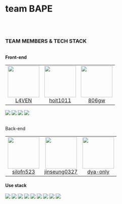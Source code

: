 # team BAPE
<br/>
<br/>

<h3>TEAM MEMBERS & TECH STACK</h3> <br/> 
  <b>Front-end</b>
  <table> <tr> <td align="center">
         <a href="https://github.com/L4VEN" ><img src="https://avatars.githubusercontent.com/L4VEN" width="100px" height="100px" /> <br />L4VEN </a> </td> <td align="center">
         <a href="https://github.com/hoit1011" ><img src="https://avatars.githubusercontent.com/hoit1011" width="100px" height="100px" /> <br />hoit1011 </a> </td> <td align="center"> 
         <a href="https://github.com/806gw" ><img src="https://avatars.githubusercontent.com/806gw" width="100px" height="100px" /> <br />806gw </a> </td> </tr> </table>
  <div display="flex">
    <img src="https://img.shields.io/badge/javascript-%23323330.svg?style=for-the-badge&logo=javascript&logoColor=%23F7DF1E"/>
    <img src="https://img.shields.io/badge/typescript-%23007ACC.svg?style=for-the-badge&logo=typescript&logoColor=white"/>
    <img src="https://img.shields.io/badge/react-%2320232a.svg?style=for-the-badge&logo=react&logoColor=%2361DAFB"/>
    <img src="https://img.shields.io/badge/swift-F54A2A?style=for-the-badge&logo=swift&logoColor=white"/>
  </div>
  <br/> 

  
  <p>Back-end</p>
  <table> <tr> <td align="center">
     <a href="https://github.com/silofn523" ><img src="https://avatars.githubusercontent.com/silofn523" width="100px" height="100px" /> <br />silofn523 </a> </td> <td align="center"> 
         <a href="https://github.com/jinseung0327 y" ><img src="https://avatars.githubusercontent.com/jinseung0327 " width="100px" height="100px" /> <br />jinseung0327 </a></td> 
     <td align="center"> <a href="https://github.com/dya-only" ><img src="https://avatars.githubusercontent.com/dya-only" width="100px" height="100px" /> <br />dya-only </a>
  </tr> </table>
  <h4>Use stack</h4>
  <div display="flex">
    <img src="https://img.shields.io/badge/javascript-%23323330.svg?style=for-the-badge&logo=javascript&logoColor=%23F7DF1E"/>
    <img src="https://img.shields.io/badge/typescript-%23007ACC.svg?style=for-the-badge&logo=typescript&logoColor=white"/>
    <img src="https://img.shields.io/badge/express.js-%23404d59.svg?style=for-the-badge&logo=express&logoColor=%2361DAFB"/>
    <img src="https://img.shields.io/badge/nestjs-%23E0234E.svg?style=for-the-badge&logo=nestjs&logoColor=white"/>
    <img src="https://img.shields.io/badge/ruby-%23CC342D.svg?style=for-the-badge&logo=ruby&logoColor=white"/>
    <img src="https://img.shields.io/badge/rails-%23CC0000.svg?style=for-the-badge&logo=ruby-on-rails&logoColor=white"/>
    <img src="https://img.shields.io/badge/go-%2300ADD8.svg?style=for-the-badge&logo=go&logoColor=white"/>
    <img src="https://img.shields.io/badge/AWS-%23FF9900.svg?style=for-the-badge&logo=amazon-aws&logoColor=white" />
    <img src="https://img.shields.io/badge/terraform-%235835CC.svg?style=for-the-badge&logo=terraform&logoColor=white" />
  </div>

